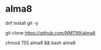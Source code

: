 # alma8

dnf install git -y

git clone https://github.com/NMT99/alma8

chmod 755 alma8 && bash alma8
